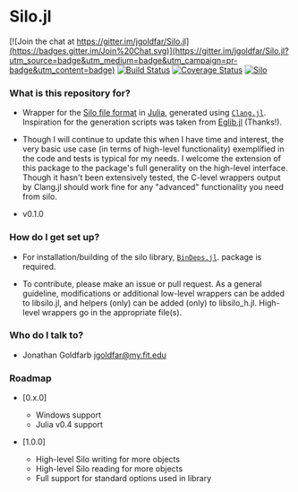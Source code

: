 Silo.jl
=======

[![Join the chat at https://gitter.im/jgoldfar/Silo.jl](https://badges.gitter.im/Join%20Chat.svg)](https://gitter.im/jgoldfar/Silo.jl?utm_source=badge&utm_medium=badge&utm_campaign=pr-badge&utm_content=badge)
[![Build Status](https://img.shields.io/travis/jgoldfar/Silo.jl.svg?style=flat-square)](https://travis-ci.org/jgoldfar/Silo.jl)
[![Coverage Status](https://coveralls.io/repos/jgoldfar/Silo.jl/badge.svg?branch=master)](https://coveralls.io/r/jgoldfar/Silo.jl?branch=master)
[![Silo](http://pkg.julialang.org/badges/Silo_release.svg)](http://pkg.julialang.org/?pkg=Silo&ver=release)
### What is this repository for? ###

* Wrapper for the [Silo file format](https://wci.llnl.gov/simulation/computer-codes/silo) in [Julia](http://julialang.org/), generated using [`Clang.jl`](https://github.com/ihnorton/Clang.jl). Inspiration for the generation scripts was taken from [Eglib.jl](https://github.com/ihnorton/Eglib.jl/blob/master/util/wrap.jl) (Thanks!).

* Though I will continue to update this when I have time and interest, the very basic use case (in terms of high-level functionality) exemplified in the code and tests is typical for my needs. I welcome the extension of this package to the package's full generality on the high-level interface. Though it hasn't been extensively tested, the C-level wrappers output by Clang.jl should work fine for any "advanced" functionality you need from silo.

* v0.1.0

### How do I get set up? ###

* For installation/building of the silo library, [`BinDeps.jl`](https://github.com/JuliaLang/BinDeps.jl). package is required.

* To contribute, please make an issue or pull request. As a general guideline, modifications or additional low-level wrappers can be added to libsilo.jl, and helpers (only) can be added (only) to libsilo_h.jl. High-level wrappers go in the appropriate file(s).

### Who do I talk to? ###

* Jonathan Goldfarb <jgoldfar@my.fit.edu>

### Roadmap ###

- [0.x.0]
    - Windows support
    - Julia v0.4 support

- [1.0.0]

    - High-level Silo writing for more objects
    - High-level Silo reading for more objects
    - Full support for standard options used in library
